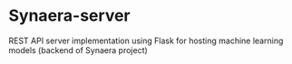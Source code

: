# Synaera-server
REST API server implementation using Flask for hosting machine learning models (backend of Synaera project)

